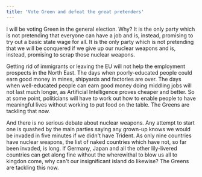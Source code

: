```yaml
---
title: 'Vote Green and defeat the great pretenders'
---
```


I will be voting Green in the general election. Why?
It is the only party which is not pretending that everyone can have a job and is, instead, promising to try out a basic state wage for all.
It is the only party which is not pretending that we will be conquered if we give up our nuclear weapons and is, instead, promising to scrap those nuclear weapons.

Getting rid of immigrants or leaving the EU will not help the employment prospects in the North East. The days when poorly-educated people could earn good money in mines,  shipyards and factories are over.
The days when well-educated people can earn good money doing middling jobs will not last much longer, as Artificial Intelligence proves cheaper and better.
So at some point, politicians will have to work out how to enable people to have meaningful lives without working to put food on the table.
The Greens are tackling that now.

And there is no serious debate about nuclear weapons. Any attempt to start one is quashed by the main parties saying any grown-up knows we would be invaded in five minutes if we didn't have Trident.
As only nine countries have nuclear weapons, the list of naked countries which have not, so far been invaded, is long.
If Germany, Japan and all the other lily-livered countries can get along fine without the wherewithal to blow us all to kingdon come, why can't our insignificant island do likewise?
The Greens are tackling this now.